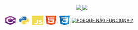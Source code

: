 <div align="center">
  <a href="https://github.com/huttysa">
  <img height="150em" src="https://github-readme-stats.vercel.app/api?username=huttysa&show_icons=true&theme=dark&include_all_commits=true&count_private=true"/>
  <img height="150em" src="https://github-readme-stats.vercel.app/api/top-langs/?username=huttysa&layout=compact&langs_count=7&theme=dark"/>
</div>
<div style="display: inline_block"><br>
  <img align="center" alt="Huttysam-Csharp" height="30" width="40" src="https://raw.githubusercontent.com/devicons/devicon/master/icons/csharp/csharp-original.svg">
  <img align="center" alt="Huttysam-Python" height="30" width="40" src="https://raw.githubusercontent.com/devicons/devicon/master/icons/python/python-original.svg">
  <img align="center" alt="Huttysam-Js" height="30" width="40" src="https://raw.githubusercontent.com/devicons/devicon/master/icons/javascript/javascript-plain.svg">  
  <img align="center" alt="Huttysam-HTML" height="30" width="40" src="https://raw.githubusercontent.com/devicons/devicon/master/icons/html5/html5-original.svg">
  <img align="center" alt="Huttysam-CSS" height="30" width="40" src="https://raw.githubusercontent.com/devicons/devicon/master/icons/css3/css3-original.svg">  
  <img align="center" alt="PORQUE NÃO FUNCIONA!?" src="https://super.abril.com.br/wp-content/uploads/2016/09/super_imggato_digitando_0.gif" width="350">
</div>
